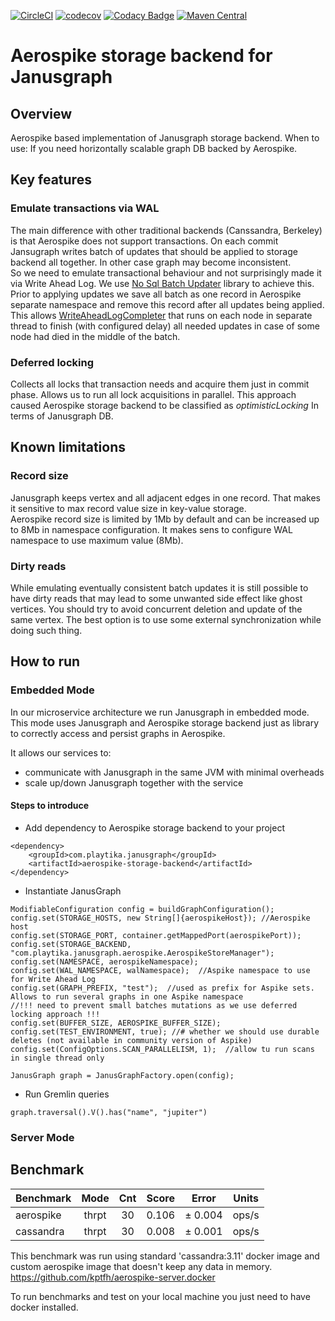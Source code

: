 [![CircleCI](https://circleci.com/gh/Playtika/aerospike-janusgraph-storage-backend.svg?style=shield&circle-token=2abe3b0bc221b8c608f5d1f825f621e4a5ea6902)](https://circleci.com/gh/Playtika/aerospike-janusgraph-storage-backend/tree/develop)
[![codecov](https://codecov.io/gh/Playtika/aerospike-janusgraph-storage-backend/branch/develop/graph/badge.svg)](https://codecov.io/gh/Playtika/aerospike-janusgraph-storage-backend)
[![Codacy Badge](https://api.codacy.com/project/badge/Grade/76d508c67fc04544bc7270140ca8be26)](https://www.codacy.com/app/PlaytikaCodacy/aerospike-janusgraph-storage-backend?utm_source=github.com&amp;utm_medium=referral&amp;utm_content=Playtika/aerospike-janusgraph-storage-backend&amp;utm_campaign=Badge_Grade)
[![Maven Central](https://maven-badges.herokuapp.com/maven-central/com.playtika.janusgraph/aerospike-storage-backend/badge.svg)](https://maven-badges.herokuapp.com/maven-central/com.playtika.janusgraph/aerospike-storage-backend)

# Aerospike storage backend for Janusgraph

## Overview

Aerospike based implementation of Janusgraph storage backend. 
When to use: If you need horizontally scalable graph DB backed by Aerospike.

## Key features

### Emulate transactions via WAL
The main difference with other traditional backends (Canssandra, Berkeley) is that Aerospike does not support transactions.
On each commit Jansugraph writes batch of updates that should be applied to storage backend all together. 
In other case graph may become inconsistent.   
So we need to emulate transactional behaviour and not surprisingly made it via Write Ahead Log. 
We use [No Sql Batch Updater](https://github.com/Playtika/nosql-batch-updater) library to achieve this.
Prior to applying updates we save all batch as one record in Aerospike separate namespace and remove this record after all updates being applied.
This allows [WriteAheadLogCompleter](https://github.com/Playtika/nosql-batch-updater/blob/master/batch-updater/src/main/java/nosql/batch/update/wal/WriteAheadLogCompleter.java) 
that runs on each node in separate thread to finish (with configured delay) all needed updates in case of some node had died in the middle of the batch.

### Deferred locking
Collects all locks that transaction needs and acquire them just in commit phase. 
Allows us to run all lock acquisitions in parallel. This approach caused Aerospike storage backend to be classified
as _optimisticLocking_ In terms of Janusgraph DB.

## Known limitations

### Record size 
Janusgraph keeps vertex and all adjacent edges in one record.
 That makes it sensitive to max record value size in key-value storage.   
 Aerospike record size is limited by 1Mb by default and can be increased up to 8Mb in
  namespace configuration. It makes sens to configure WAL namespace to use maximum value (8Mb).

### Dirty reads
While emulating eventually consistent batch updates it is still possible to have dirty reads that may lead to some unwanted side effect
like ghost vertices. You should try to avoid concurrent deletion and update of the same vertex. 
The best option is to use some external synchronization while doing such thing.       

## How to run
### Embedded Mode
In our microservice architecture we run Janusgraph in embedded mode. 
This mode uses Janusgraph and Aerospike storage backend just as library to correctly access and persist graphs in Aerospike.   

It allows our services to:
 - communicate with Janusgraph in the same JVM with minimal overheads
 - scale up/down Janusgraph together with the service  

#### Steps to introduce 
* Add dependency to Aerospike storage backend to your project  
```
<dependency>
    <groupId>com.playtika.janusgraph</groupId>
    <artifactId>aerospike-storage-backend</artifactId>
</dependency>
```
* Instantiate JanusGraph
```
ModifiableConfiguration config = buildGraphConfiguration();
config.set(STORAGE_HOSTS, new String[]{aerospikeHost}); //Aerospike host
config.set(STORAGE_PORT, container.getMappedPort(aerospikePort));
config.set(STORAGE_BACKEND, "com.playtika.janusgraph.aerospike.AerospikeStoreManager");
config.set(NAMESPACE, aerospikeNamespace);
config.set(WAL_NAMESPACE, walNamespace);  //Aspike namespace to use for Write Ahead Log
config.set(GRAPH_PREFIX, "test");  //used as prefix for Aspike sets. Allows to run several graphs in one Aspike namespace  
//!!! need to prevent small batches mutations as we use deferred locking approach !!!
config.set(BUFFER_SIZE, AEROSPIKE_BUFFER_SIZE);
config.set(TEST_ENVIRONMENT, true); //# whether we should use durable deletes (not available in community version of Aspike) 
config.set(ConfigOptions.SCAN_PARALLELISM, 1);  //allow tu run scans in single thread only 

JanusGraph graph = JanusGraphFactory.open(config);
```
* Run Gremlin queries
```
graph.traversal().V().has("name", "jupiter")
```

### Server Mode
  
## Benchmark

| Benchmark | Mode  |  Cnt  | Score  | Error  | Units |
|:---       |   :-: |   :-: |   :-:  |   :-:  |  :-:  |
|aerospike | thrpt |  30 | 0.106 | ± 0.004 | ops/s |
|cassandra | thrpt |  30 | 0.008 | ± 0.001 | ops/s |

This benchmark was run using standard 'cassandra:3.11' docker image and custom aerospike image that doesn't keep any data in memory.
https://github.com/kptfh/aerospike-server.docker

To run benchmarks and test on your local machine you just need to have docker installed.
